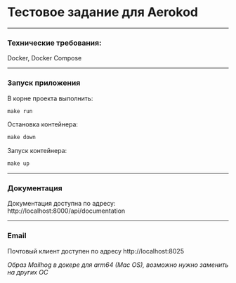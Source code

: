 <h1>Тестовое задание для Aerokod</h1>

***
<h3>Технические требования:</h3>
Docker, Docker Compose

***
<h3>Запуск приложения</h3>

В корне проекта выполнить:

```php
make run
```

Остановка контейнера:

```php
make down
```

Запуск контейнера:

```php
make up
```

***
<h3>Документация</h3>

Документация доступна по адресу: http://localhost:8000/api/documentation

***
<h3>Email</h3>

Почтовый клиент доступен по адресу http://localhost:8025

<em>Образ Mailhog в докере для arm64 (Mac OS), возможно нужно заменить на других ОС</em>

